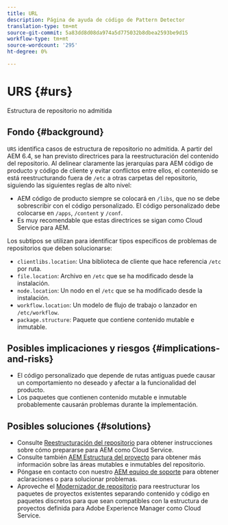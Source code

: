 ```yaml
---
title: URL
description: Página de ayuda de código de Pattern Detector
translation-type: tm+mt
source-git-commit: 5a83dd8d08da974a5d775032b8dbea2593be9d15
workflow-type: tm+mt
source-wordcount: '295'
ht-degree: 0%

---
```



# URS {#urs}

Estructura de repositorio no admitida

## Fondo {#background}

`URS` identifica casos de estructura de repositorio no admitida. A partir del AEM 6.4, se han previsto directrices para la reestructuración del contenido del repositorio. Al delinear claramente las jerarquías para AEM código de producto y código de cliente y evitar conflictos entre ellos, el contenido se está reestructurando fuera de `/etc` a otras carpetas del repositorio, siguiendo las siguientes reglas de alto nivel:

* AEM código de producto siempre se colocará en `/libs`, que no se debe sobrescribir con el código personalizado. El código personalizado debe colocarse en `/apps`, `/content` y `/conf`.
* Es muy recomendable que estas directrices se sigan como Cloud Service para AEM.

Los subtipos se utilizan para identificar tipos específicos de problemas de repositorios que deben solucionarse:
* `clientlibs.location`: Una biblioteca de cliente que hace referencia  `/etc` por ruta.
* `file.location`: Archivo en  `/etc` que se ha modificado desde la instalación.
* `node.location`: Un nodo en el  `/etc` que se ha modificado desde la instalación.
* `workflow.location`: Un modelo de flujo de trabajo o lanzador en  `/etc/workflow`.
* `package.structure`: Paquete que contiene contenido mutable e inmutable.

## Posibles implicaciones y riesgos {#implications-and-risks}

* El código personalizado que depende de rutas antiguas puede causar un comportamiento no deseado y afectar a la funcionalidad del producto.
* Los paquetes que contienen contenido mutable e inmutable probablemente causarán problemas durante la implementación.

## Posibles soluciones {#solutions}

* Consulte [Reestructuración del repositorio](https://experienceleague.adobe.com/docs/experience-manager-65/deploying/restructuring/repository-restructuring.html) para obtener instrucciones sobre cómo prepararse para AEM como Cloud Service.
* Consulte también [AEM Estructura del proyecto](https://experienceleague.adobe.com/docs/experience-manager-cloud-service/implementing/developing/aem-project-content-package-structure.html) para obtener más información sobre las áreas mutables e inmutables del repositorio.
* Póngase en contacto con nuestro [AEM equipo de soporte](https://helpx.adobe.com/enterprise/using/support-for-experience-cloud.html) para obtener aclaraciones o para solucionar problemas.
* Aproveche el [Modernizador de repositorio](https://experienceleague.adobe.com/docs/experience-manager-cloud-service/moving/refactoring-tools/repo-modernizer.html#refactoring-tools) para reestructurar los paquetes de proyectos existentes separando contenido y código en paquetes discretos para que sean compatibles con la estructura de proyectos definida para Adobe Experience Manager como Cloud Service.